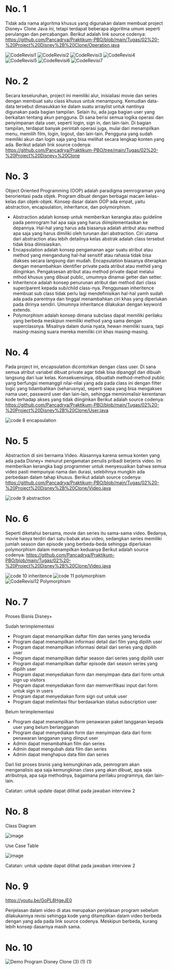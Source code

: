 # No. 1
Tidak ada nama algoritma khusus yang digunakan dalam membuat project Disney+ Clone Java ini, tetapi terdapat beberapa algoritma umum seperti perulangan dan percabangan. Berikut adalah link source codenya:
https://github.com/Pancadrya/Praktikum-PBO/blob/main/Tugas/02%20-%20Project%20Disney%2B%20Clone/Operation.java

![CodeRevisi1](https://github.com/Pancadrya/Praktikum-PBO/assets/94888050/773c2b8a-8e3b-4694-aa2b-460748ef34cf)
![CodeRevisi2](https://github.com/Pancadrya/Praktikum-PBO/assets/94888050/4a95ea0d-5c3f-4130-98d0-0cb66cb9f2eb)
![CodeRevisi3](https://github.com/Pancadrya/Praktikum-PBO/assets/94888050/4635e10c-22ea-43bc-9e78-0dfe35f1b75a)
![CodeRevisi4](https://github.com/Pancadrya/Praktikum-PBO/assets/94888050/7ff572a5-74fb-4ed6-8f86-fbab996e5d6b)
![CodeRevisi5](https://github.com/Pancadrya/Praktikum-PBO/assets/94888050/332abdd1-b3c8-4cbb-948c-eb63430ff511)
![CodeRevisi6](https://github.com/Pancadrya/Praktikum-PBO/assets/94888050/996c17c7-207c-4a1a-bb9d-283431cd0c40)
![CodeRevisi7](https://github.com/Pancadrya/Praktikum-PBO/assets/94888050/86ea3644-4086-4193-9813-88742d19b3e0)

# No. 2
Secara keseluruhan, project ini memiliki alur, inisialiasi movie dan series dengan membuat satu class khusus untuk menampung. Kemudian data-data tersebut dimasukkan ke dalam suatu arraylist untuk nantinya digunakan pada bagian tampilan. Selain itu, ada juga bagian user yang berkaitan tentang akun pengguna. Di sana berisi semua logika operasi dan penyimpanan data user, seperti login, sign in, dan lain-lain. Di bagian tampilan, terdapat banyak perintah operasi juga, mulai dari menampilkan menu, memilih film, login, logout, dan lain-lain. Pengguna yang sudah memiliki akun dan login saja yang bisa melihat secara lengkap konten yang ada. Berikut adalah link source codenya:
https://github.com/Pancadrya/Praktikum-PBO/tree/main/Tugas/02%20-%20Project%20Disney+%20Clone

# No. 3
Object Oriented Programming (OOP) adalah paradigma pemrograman yang berorientasi pada objek. Program dibuat dengan berbagai macam kelas-kelas dan objek-objek. Konsep dasar dalam OOP ada empat, yaitu abstraction, encapsulation, inheritance, dan polymorphism.
- Abstraction adalah konsep untuk memberikan kerangka atau guideline pada pemrogram hal apa saja yang harus diimplementasikan ke depannya. Hal-hal yang harus ada biasanya adalah atribut atau method apa saja yang harus dimiliki oleh turunan dari abstraction. Ciri utama dari abstraction atau lebih detailnya kelas abstrak adalah class tersebut tidak bisa diinisiasikan.
- Encapsulation adalah konsep pengamanan agar suatu atribut atau method yang mengandung hal-hal sensitif atau rahasia tidak bisa diakses secara langsung dan mudah. Encapsulation biasanya diterapkan dengan menambahkan identifier private pada atribut atau methid yang diinginkan. Pengaksesan atribut atau method private dapat melalui mthod khusus yang dibuat public, umumnya dinamai getter dan setter.
- Inheritence adalah konsep penurunan atribut dan method dari class super/parent kepada sub/child class-nya. Penggunaan inheritence membuat sub class tidak perlu lagi mendefinisikan hal-hal yamh sudah ada pada parentnya dan tinggal menambahkan ciri khas yang diperlukan pada dirinya sendiri. Umumnya inheritance dilakukan dengan keyword extends.
- Polymorphism adalah konsep dimana subclass dapat memiliki perilaku yang berbeda meskipun memiliki method yang sama dengan superclassnya. Misalnya dalam dunia nyata, hewan memiliki suara, tapi masing-masing suara mereka memiliki ciri khas masing-masing.

# No. 4
Pada project ini, encapsulation dicontohkan dengan class user. Di sana semua atribut variabel dibuat private agar tidak bisa dipanggil dan dibuah langsung dari luar kelas. Konsekuensinya, dibuatlah method-method public yang berfungsi memanggil nilai-nilai yang ada pada class ini dengan filter logic yang tidambahkan (seharusnya), seperti siapa yang bisa mengakses nama user, password user dan lain-lain, sehingga meminimalisir kerentanan kode terhadap akses yang tidak diinginkan Berikut adalah source codenya: 
https://github.com/Pancadrya/Praktikum-PBO/blob/main/Tugas/02%20-%20Project%20Disney%2B%20Clone/User.java

![code 8 encapsulation](https://github.com/Pancadrya/Praktikum-PBO/assets/94888050/c73bfaa2-6d74-48da-92ae-d581856ad263)

# No. 5
Abstraction di sini bernama Video. Alasannya karena semua konten yang ada pada Disney+ menurut pengamatan penulis pribadi berjenis video. Ini memberikan kerangka bagi programmer untuk menyesuaikan bahwa semua video pasti mempunyai nama dan durasi, selebihnya mungkin ada perbedaan dalam tahap khusus. Berikut adalah source codenya:
https://github.com/Pancadrya/Praktikum-PBO/blob/main/Tugas/02%20-%20Project%20Disney%2B%20Clone/Video.java

![code 9 abstraction](https://github.com/Pancadrya/Praktikum-PBO/assets/94888050/bba7e082-e0c4-4fad-a62a-0c97805abfd6)

# No. 6
Seperti diketahui bersama, movie dan series itu sama-sama video. Bedanya, movie hanya terdiri dari satu babak atau video, sedangkan series memiliki jumlah season dan episode yang berbeda-beda sehingga diperlukan polymorphism dalam menampilkan keduanya Berikut adalah source codenya:
https://github.com/Pancadrya/Praktikum-PBO/blob/main/Tugas/02%20-%20Project%20Disney%2B%20Clone/Video.java

![code 10 inheritence](https://github.com/Pancadrya/Praktikum-PBO/assets/94888050/6ba1c493-bdd8-4961-ad69-ff403892d5ae)
![code 11 polymorphism](https://github.com/Pancadrya/Praktikum-PBO/assets/94888050/58a02ec6-65f7-4688-834e-de9babbb1312)
![CodeRevisi12 Polymorphism](https://github.com/Pancadrya/Praktikum-PBO/assets/94888050/bfe3daf5-ecdc-4433-86be-7e54eea5ce9b)

# No. 7
Proses Bisnis Disney+

Sudah terimplementasi
- Program dapat menampilkan daftar film dan series yang tersedia
- Program dapat menampilkan informasi detail dari film yang dipilih user
- Program dapat menampilkan informasi detail dari series yang dipilih user
- Program dapat menampilkan daftar season dari series yang dipilih user
- Program dapat menampilkan daftar episode dari season series yang dipilih user
- Program dapat menyediakan form dan menyimpan data dari form untuk sign up visitors
- Program dapat menyediakan form dan memverifikasi input dari form untuk sign in users
- Program dapat menyediakan form sign out untuk user
- Program dapat melimitasi fitur berdasarkan status subscription user

Belum terimplementasi
- Program dapat menampilkan form penawaran paket langganan kepada user yang belum berlangganan
- Program dapat menyediakan form dan menyimpan data dari form penawaran langganan yang diinput user
- Admin dapat menambahkan film dan series
- Admin dapat mengubah data film dan series
- Admin dapat menghapus data film dan series

Dari list proses bisnis yang kemungkinan ada, pemrogram akan menganalisis apa saja kemungkinan class yang akan dibuat, apa saja atributnya, apa saja methodnya, bagaimana perilaku programnya, dan lain-lain.

Catatan: untuk update dapat dilihat pada jawaban interview 2

# No. 8
Class Diagram

![image](https://github.com/Pancadrya/Praktikum-PBO/assets/94888050/a3d49176-c477-4698-acbf-c8527de8e2ea)

Use Case Table

![image](https://github.com/Pancadrya/Praktikum-PBO/assets/94888050/58e01979-e99d-410d-8510-ac5cfdda78a8)

Catatan: untuk update dapat dilihat pada jawaban interview 2

# No. 9
https://youtu.be/GoPL8HgeJE0

Penjelasan dalam video di atas merupakan penjelasan program sebelum dilakukannya revisi sehingga kode yang ditampilkan dalam video berbeda dengan yang ada pada link source codenya. Meskipun berbeda, kurang lebih konsep dasarnya masih sama.

# No. 10
![Demo Program Disney Clone (3) (1) (1)](https://github.com/Pancadrya/Praktikum-PBO/assets/94888050/aa08766c-fcda-4b52-98dd-b3f35673d452)
